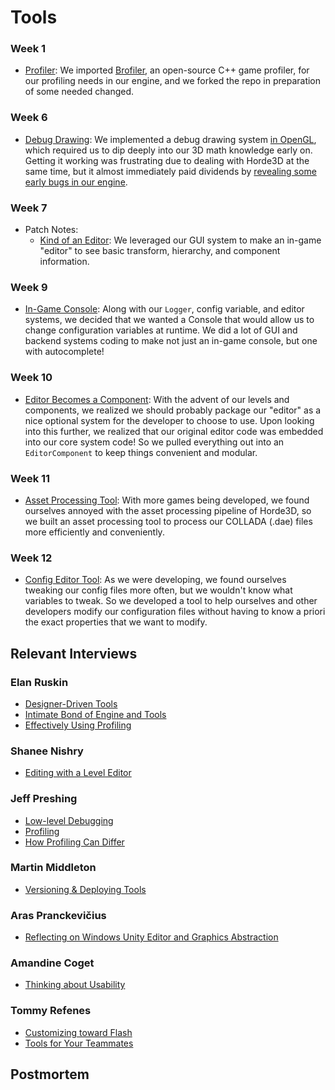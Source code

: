 # Tools

### Week 1
- [Profiler](../../blogs/week-1/#profiler): We imported [Brofiler](http://brofiler.com/), an open-source C++ game profiler, for our profiling needs in our engine, and we forked the repo in preparation of some needed changed.

### Week 6
- [Debug Drawing](../../blogs/week-6/#debug-drawing): We implemented a debug drawing system [in OpenGL](../../blogs/week-6/#foray-into-opengl), which required us to dip deeply into our 3D math knowledge early on. Getting it working was frustrating due to dealing with Horde3D at the same time, but it almost immediately paid dividends by [revealing some early bugs in our engine](../../blogs/week-6/#model-asset-pipeline).

### Week 7
- Patch Notes:
    - [Kind of an Editor](../../blogs/week-7/#editor): We leveraged our GUI system to make an in-game "editor" to see basic transform, hierarchy, and component information.

### Week 9
- [In-Game Console](../../blogs/week-9/#console): Along with our `Logger`, config variable, and editor systems, we decided that we wanted a Console that would allow us to change configuration variables at runtime. We did a lot of GUI and backend systems coding to make not just an in-game console, but one with autocomplete!

### Week 10
- [Editor Becomes a Component](../../blogs/week-10/#editor-component): With the advent of our levels and components, we realized we should probably package our "editor" as a nice optional system for the developer to choose to use. Upon looking into this further, we realized that our original editor code was embedded into our core system code! So we pulled everything out into an `EditorComponent` to keep things convenient and modular.

### Week 11
- [Asset Processing Tool](../../blogs/week-11/#asset-processing-tool): With more games being developed, we found ourselves annoyed with the asset processing pipeline of Horde3D, so we built an asset processing tool to process our COLLADA (.dae) files more efficiently and conveniently.

### Week 12
- [Config Editor Tool](../../blogs/week-12/#config-editor-tool): As we were developing, we found ourselves tweaking our config files more often, but we wouldn't know what variables to tweak. So we developed a tool to help ourselves and other developers modify our configuration files without having to know a priori the exact properties that we want to modify.

## Relevant Interviews

### Elan Ruskin
- [Designer-Driven Tools](../../interviews/ElanRuskin-interview/#designer-driven-tools)
- [Intimate Bond of Engine and Tools](../../interviews/ElanRuskin-interview/#intimate-bond-of-engine-and-tools)
- [Effectively Using Profiling](../../interviews/ElanRuskin-interview/#effectively-using-profiling)
### Shanee Nishry
- [Editing with a Level Editor](../../interviews/ShaneeNishry-interview/#editing-with-a-level-editor)
### Jeff Preshing
- [Low-level Debugging](../../interviews/JeffPreshing-interview/#low-level-debugging)
- [Profiling](../../interviews/JeffPreshing-interview/#profiling)
- [How Profiling Can Differ](../../interviews/JeffPreshing-interview/#how-profiling-can-differ)
### Martin Middleton
- [Versioning & Deploying Tools](../../interviews/MartinMiddleton-interview/#versioning-deploying-tools)
### Aras Pranckevičius
- [Reflecting on Windows Unity Editor and Graphics Abstraction](../../interviews/ArasPranckevicius-interview/#reflecting-on-windows-unity-editor-and-graphics-abstraction)
### Amandine Coget
- [Thinking about Usability](../../interviews/AmandineCoget-interview/#thinking-about-usability)
### Tommy Refenes
- [Customizing toward Flash](../../interviews/TommyRefenes-interview/#customizing-toward-flash)
- [Tools for Your Teammates](../../interviews/TommyRefenes-interview/#tools-for-your-teammates)

## Postmortem